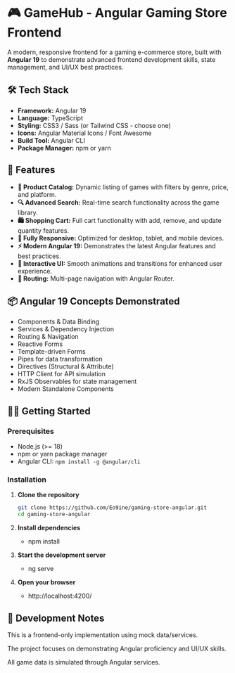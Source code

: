 # 🎮 GameHub - Angular Gaming Store Frontend

A modern, responsive frontend for a gaming e-commerce store, built with **Angular 19** to demonstrate advanced frontend development skills, state management, and UI/UX best practices.

## 🛠️ Tech Stack

- **Framework:** Angular 19
- **Language:** TypeScript
- **Styling:** CSS3 / Sass (or Tailwind CSS - choose one)
- **Icons:** Angular Material Icons / Font Awesome
- **Build Tool:** Angular CLI
- **Package Manager:** npm or yarn

## 🚀 Features

- **🛒 Product Catalog:** Dynamic listing of games with filters by genre, price, and platform.
- **🔍 Advanced Search:** Real-time search functionality across the game library.
- **🛍️ Shopping Cart:** Full cart functionality with add, remove, and update quantity features.
- **📱 Fully Responsive:** Optimized for desktop, tablet, and mobile devices.
- **⚡ Modern Angular 19:** Demonstrates the latest Angular features and best practices.
- **🎨 Interactive UI:** Smooth animations and transitions for enhanced user experience.
- **🧭 Routing:** Multi-page navigation with Angular Router.


## 📦 Angular 19 Concepts Demonstrated

- Components & Data Binding
- Services & Dependency Injection
- Routing & Navigation
- Reactive Forms
- Template-driven Forms
- Pipes for data transformation
- Directives (Structural & Attribute)
- HTTP Client for API simulation
- RxJS Observables for state management
- Modern Standalone Components

## 🏃‍♂️ Getting Started

### Prerequisites
- Node.js (>= 18)
- npm or yarn package manager
- Angular CLI: `npm install -g @angular/cli`

### Installation

1. **Clone the repository**
   ```bash
   git clone https://github.com/Eo9ine/gaming-store-angular.git
   cd gaming-store-angular

2. **Install dependencies**
   - npm install
  
3. **Start the development server**
   - ng serve
 
4. **Open your browser**
   - http://localhost:4200/
     
## 🔧 Development Notes

This is a frontend-only implementation using mock data/services.

The project focuses on demonstrating Angular proficiency and UI/UX skills.

All game data is simulated through Angular services.
